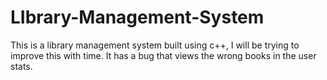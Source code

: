# LIbrary-Management-System
This is a library management system built using c++, I will be trying to improve this with time. 
It has a bug that views the wrong books in the user stats. 
